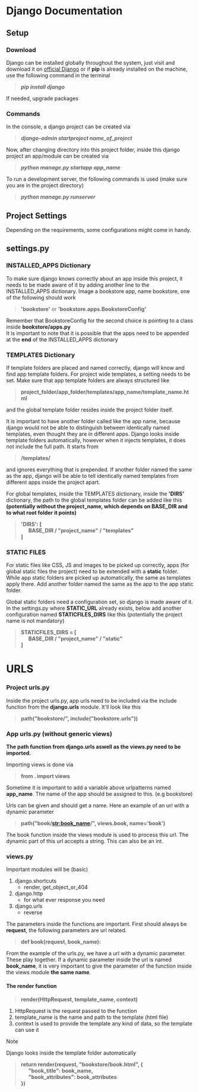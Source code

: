 # Django Documentation

## **Setup**

### **Download**

Django can be installed globally throughout the system, just visit and download it on [official Django](www.djangoproject.com/) or if **pip** is already installed on the machine, use the following command in the terminal

>**_pip install django_**

If needed, upgrade packages

### **Commands**

In the console, a django project can be created via
>**_django-admin startproject name_of_project_**

Now, after changing directory into this project folder, inside this django project an app/module can be created via 

>**_python manage.py startapp app_name_**

To run a development server, the following commands is used (make sure you are in the project directory)

>**_python manage.py runserver_**

## **Project Settings**

Depending on the requirements, some configurations might come in handy.

## **settings.py**
### **INSTALLED_APPS Dictionary**

To make sure django knows correctly about an app inside this project, it needs to be made aware of it by adding another line to the INSTALLED_APPS dictionary. Image a bookstore app, name bookstore, one of the following should work

>**'bookstore'** or **'bookstore.apps.BookstoreConfig'**

Remember that BookstoreConfig for the second choice is pointing to a class inside **bookstore/apps.py**\
It is important to note that it is possible that the apps need to be appended at the **end** of the INSTALLED_APPS dictionary

### **TEMPLATES Dictionary**

If template folders are placed and named correctly, django will know and find app template folders. For project wide templates, a setting needs to be set. Make sure that app template folders are always structured like 

>**project_folder/app_folder/templates/app_name/template_name.html**

and the global template folder resides inside the project folder itself.

It is important to have another folder called like the app name, because django would not be able to distinguish between identically named templates, even thought they are in different apps. Django looks inside template folders automatically, however when it injects templates, it does not include the full path. It starts from 

>**/templates/**

and ignores everything that is prepended. If another folder named the same as the app, django will be able to tell identically named templates from different apps inside the project apart.

For global templates, inside the TEMPLATES dictionary, inside the **'DIRS'** dictionary, the path to the global templates folder can be added like this **(potentially without the project_name, which depends on BASE_DIR and to what root folder it points)**

>**'DIRS': [\
&nbsp;&nbsp;&nbsp;&nbsp;&nbsp;&nbsp;BASE_DIR / "project_name" / "templates"\
]**

### **STATIC FILES**

For static files like CSS, JS and images to be picked up correctly, apps (for global static files the project) need to be extended with a **static** folder. While app static folders are picked up automatically, the same as templates apply there. Add another folder named the same as the app to the app static folder.

Global static folders need a configuration set, so django is made aware of it. In the settings.py where **STATIC_URL** already exists, below add another configuration named **STATICFILES_DIRS** like this (potentially the project name is not mandatory)

> **STATICFILES_DIRS = [\
&nbsp;&nbsp;&nbsp;&nbsp;&nbsp;&nbsp;BASE_DIR / "project_name" / "static"\
]**

# **URLS**

### **Project urls.py**

Inside the project urls.py, app urls need to be included via the include function from the **django.urls** module. It'll look like this

>**path("bookstore/", include("bookstore.urls"))**

### **App urls.py (without generic views)**

**The path function from django.urls aswell as the views.py need to be imported.**

Importing views is done via
> **from . import views**

Sometime it is important to add a variable above urlpatterns named **app_name**. The name of the app should be assigned to this. (e.g bookstore)

Urls can be given and should get a name. Here an example of an url with a dynamic parameter

> **path("book/<str:book_name>/", views.book, name='book')**

The book function inside the views module is used to process this url. The dynamic part of this url accepts a string. This can also be an int.

### **views.py**

Important modules will be (basic)

1. django.shortcuts 
    - render, get_object_or_404
2. django.http 
    - for what ever response you need
3. django.urls
    - reverse

The parameters inside the functions are important. First should always be **request**, the following parameters are url related. 

> **def book(request, book_name):**

From the example of the urls.py, we have a url with a dynamic parameter. These play together. If a dynamic parameter inside the url is named **book_name**, it is very important to give the parameter of the function inside the views module **the same name**.

#### **The render function**

> **render(HttpRequest, template_name, context)**

1. HttpRequest is the request passed to the function
2. template_name is the name and path to the template (html file)
3. context is used to provide the template any kind of data, so the template can use it

> [!NOTE] 
> Django looks inside the template folder automatically

>**return render(request, "bookstore/book.html", {\
&nbsp;&nbsp;&nbsp;&nbsp;&nbsp;&nbsp;"book_title": book_name,\
&nbsp;&nbsp;&nbsp;&nbsp;&nbsp;&nbsp;"book_attributes": book_attributes\
})**




